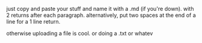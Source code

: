 just copy and paste your stuff and name it with a .md (if you're down). with 2 returns after each paragraph. alternatively, put two spaces at the end of a line for a 1 line return. 

otherwise uploading a file is cool. or doing a .txt or whatev
